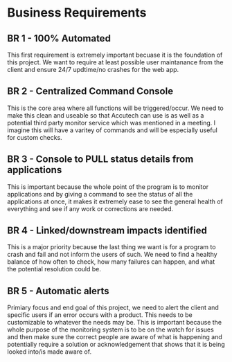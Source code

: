 # Business Requirements

## BR 1 - 100% Automated

This first requirement is extremely important becuase it is the foundation of this project. We want to require at least possible user maintanance from the client and ensure 24/7 updtime/no crashes for the web app.

## BR 2 - Centralized Command Console

This is the core area where all functions will be triggered/occur. We need to make this clean and useable so that Accutech can use is as well as a potential third party monitor service which was mentioned in a meeting. I imagine this will have a varitey of commands and will be especially useful for custom checks.

## BR 3 - Console to PULL status details from applications

This is important because the whole point of the program is to monitor applications and by giving a command to see the status of all the applications at once, it makes it extremely ease to see the general health of everything and see if any work or corrections are needed.

## BR 4 - Linked/downstream impacts identified

This is a major priority because the last thing we want is for a program to crash and fail and not inform the users of such. We need to find a healthy balance of how often to check, how many failures can happen, and what the potential resolution could be.

## BR 5 - Automatic alerts

Primiary focus and end goal of this project, we need to alert the client and specific users if an error occurs with a product. This needs to be customizable to whatever the needs may be. This is important because the whole purpose of the monitoring system is to be on the watch for issues and then make sure the correct people are aware of what is happening and potentially require a solution or acknowledgement that shows that it is being looked into/is made aware of.
